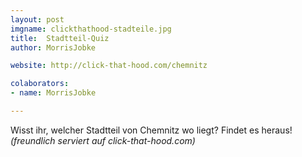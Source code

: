 ```yaml
---
layout: post
imgname: clickthathood-stadteile.jpg
title:  Stadtteil-Quiz
author:	MorrisJobke

website: http://click-that-hood.com/chemnitz

colaborators:
- name: MorrisJobke

---
```


Wisst ihr, welcher Stadtteil von Chemnitz wo liegt? Findet es heraus!
<br/>_(freundlich serviert auf click-that-hood.com)_
